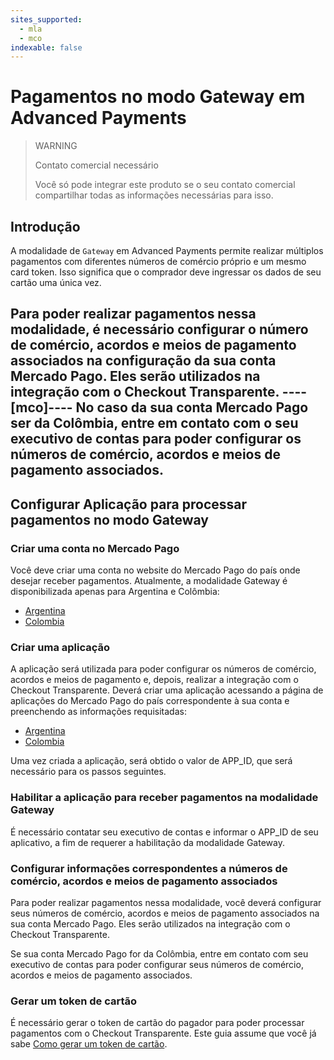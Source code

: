 ```yaml
---
sites_supported:
  - mla
  - mco
indexable: false
---
```


# Pagamentos no modo Gateway em Advanced Payments

> WARNING
>
> Contato comercial necessário
>
> Você só pode integrar este produto se o seu contato comercial compartilhar todas as informações necessárias para isso.

## Introdução

A modalidade de `Gateway` em Advanced Payments permite realizar múltiplos pagamentos com diferentes números de comércio próprio e um mesmo card token. Isso significa que o comprador deve ingressar os dados de seu cartão uma única vez.

Para poder realizar pagamentos nessa modalidade, é necessário configurar o número de comércio, acordos e meios de pagamento associados na configuração da sua conta Mercado Pago. Eles serão utilizados na integração com o Checkout Transparente.
----[mco]----
No caso da sua conta Mercado Pago ser da Colômbia, entre em contato com o seu executivo de contas para poder configurar os números de comércio, acordos e meios de pagamento associados.
------------

## Configurar Aplicação para processar pagamentos no modo Gateway

### Criar uma conta no Mercado Pago

Você deve criar uma conta no website do Mercado Pago do país onde desejar receber pagamentos. Atualmente, a modalidade Gateway é disponibilizada apenas para Argentina e Colômbia:

* [Argentina](https://www.mercadopago.com.ar)
* [Colombia](https://www.mercadopago.com.co)

### Criar uma aplicação

A aplicação será utilizada para poder configurar os números de comércio, acordos e meios de pagamento e, depois, realizar a integração com o Checkout Transparente. Deverá criar uma aplicação acessando a página de aplicações do Mercado Pago do país correspondente à sua conta e preenchendo as informações requisitadas:

* [Argentina](https://applications.mercadopago.com.ar)
* [Colombia](https://applications.mercadopago.com.co)

Uma vez criada a aplicação, será obtido o valor de APP_ID, que será necessário para os passos seguintes.

### Habilitar a aplicação para receber pagamentos na modalidade Gateway

É necessário contatar seu executivo de contas e informar o APP_ID de seu aplicativo, a fim de requerer a habilitação da modalidade Gateway.

### Configurar informações correspondentes a números de comércio, acordos e meios de pagamento associados

Para poder realizar pagamentos nessa modalidade, você deverá configurar seus números de comércio, acordos e meios de pagamento associados na sua conta Mercado Pago. Eles serão utilizados na integração com o Checkout Transparente.

Se sua conta Mercado Pago for da Colômbia, entre em contato com seu executivo de contas para poder configurar seus números de comércio, acordos e meios de pagamento associados.

### Gerar um token de cartão

É necessário gerar o token de cartão do pagador para poder processar pagamentos com o Checkout Transparente. Este guia assume que você já sabe [Como gerar um token de cartão](https://www.mercadopago.com.ar/developers/pt/guides/payments/api/receiving-payment-by-card).
